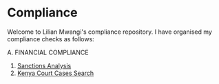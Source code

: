 # Compliance

Welcome to Lilian Mwangi's compliance repository. I have organised my compliance checks as follows:

A. FINANCIAL COMPLIANCE

  1. [Sanctions Analysis](./Financial_Compliance/Sanctions.ipynbb)
  2. [Kenya Court Cases Search](./Financial_Compliance/Kenya_Court_Cases_Search.ipynb)
